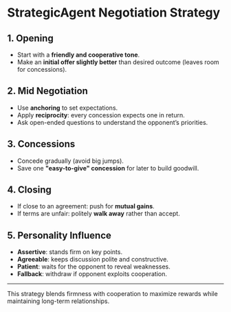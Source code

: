 # StrategicAgent Negotiation Strategy

## 1. Opening
- Start with a **friendly and cooperative tone**.
- Make an **initial offer slightly better** than desired outcome (leaves room for concessions).

## 2. Mid Negotiation
- Use **anchoring** to set expectations.
- Apply **reciprocity**: every concession expects one in return.
- Ask open-ended questions to understand the opponent’s priorities.

## 3. Concessions
- Concede gradually (avoid big jumps).
- Save one **"easy-to-give" concession** for later to build goodwill.

## 4. Closing
- If close to an agreement: push for **mutual gains**.
- If terms are unfair: politely **walk away** rather than accept.

## 5. Personality Influence
- **Assertive**: stands firm on key points.
- **Agreeable**: keeps discussion polite and constructive.
- **Patient**: waits for the opponent to reveal weaknesses.
- **Fallback**: withdraw if opponent exploits cooperation.

---
This strategy blends firmness with cooperation to maximize rewards while maintaining long-term relationships.
